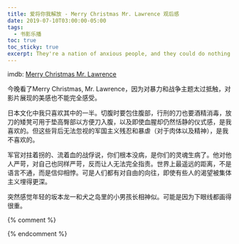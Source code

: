 ```yaml
---
title: 爱将你我解放 - Merry Christmas Mr. Lawrence 观后感
date: 2019-07-10T03:00:00-05:00
tags:
  - 书影乐播
toc: true
toc_sticky: true
excerpt: They're a nation of anxious people, and they could do nothing individually. So they went mad, en masse.
---
```


imdb: [Merry Christmas Mr. Lawrence](https://www.imdb.com/title/tt0085933/)

今晚看了Merry Christmas, Mr. Lawrence，因为对暴力和战争主题太过抵触，对影片展现的美感也不能完全感受。

日本文化中我只喜欢其中的一半。切腹时要包住腹部，行刑的刀也要酒精消毒，放刀的矮凳可用于垫高臀部以方便刀入腹，以及即使血腥却仍然恬静的仪式感，是我喜欢的。但这些背后无法忽视的军国主义残忍和暴虐（对于肉体以及精神），是我不喜欢的。

军官对拄着拐的、流着血的战俘说，你们根本没病，是你们的灵魂生病了。他对他人严苛，对自己也同样严苛，反而让人无法完全指责。世界上最遥远的距离，不是语言不通，而是信仰相悖。可是人们都有对自由的向往，即使有些人的渴望被集体主义埋得更深。

突然感觉年轻的坂本龙一和犬之岛里的小男孩长相神似。可能是因为下眼线都画得很重。

{% comment %}


{% endcomment %}
